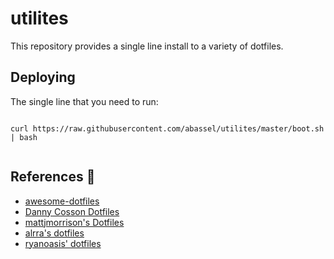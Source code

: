# utilites


This repository provides a single line install to a variety of dotfiles.


## Deploying

The single line that you need to run:

```

curl https://raw.githubusercontent.com/abassel/utilites/master/boot.sh | bash


```


## References :notebook:
- [awesome-dotfiles](https://github.com/webpro/awesome-dotfiles)
- [Danny Cosson Dotfiles](https://github.com/dcosson/dotfiles)
- [mattjmorrison's Dotfiles](https://github.com/mattjmorrison/dotfiles)
- [alrra's dotfiles](https://github.com/alrra/dotfiles)
- [ryanoasis' dotfiles](https://github.com/ryanoasis/dotfiles)